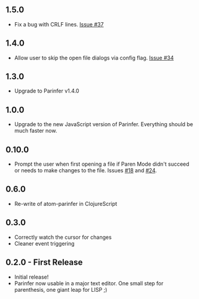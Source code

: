 ## 1.5.0
* Fix a bug with CRLF lines. [Issue #37]

## 1.4.0
* Allow user to skip the open file dialogs via config flag. [Issue #34]

## 1.3.0
* Upgrade to Parinfer v1.4.0

## 1.0.0
* Upgrade to the new JavaScript version of Parinfer. Everything should be much faster now.

## 0.10.0
* Prompt the user when first opening a file if Paren Mode didn't succeed or
  needs to make changes to the file. Issues [#18] and [#24].

## 0.6.0
* Re-write of atom-parinfer in ClojureScript

## 0.3.0
* Correctly watch the cursor for changes
* Cleaner event triggering

## 0.2.0 - First Release
* Initial release!
* Parinfer now usable in a major text editor. One small step for parenthesis,
  one giant leap for LISP ;)

[#18]:https://github.com/oakmac/atom-parinfer/issues/18
[#24]:https://github.com/oakmac/atom-parinfer/issues/24
[Issue #34]:https://github.com/oakmac/atom-parinfer/issues/34
[Issue #37]:https://github.com/oakmac/atom-parinfer/issues/37
